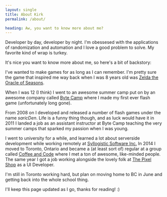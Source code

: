 ```yaml
---
layout: single
title: About Kirk
permalink: /about/

heading: Aw, you want to know more about me?
---
```

Developer by day, developer by night. I'm obessesed with the applications of randomization and automation and I love a good problem to solve. My favorite kind of wrap is turkey.

It's nice you want to know more about me, so here's a bit of backstory:

I've wanted to make games for as long as I can remember. I'm pretty sure the game that inspired me way back when I was 8 years old was <a href="http://en.wikipedia.org/wiki/The_Legend_of_Zelda:_Oracle_of_Seasons_and_Oracle_of_Ages" target="_blank">Zelda the Oracle of Seasons</a>.

When I was 12 (I think) I went to an awesome summer camp put on by an awesome company called <a href="http://www.bytecamp.ca/" target="_blank">Byte Camp</a> where I made my first ever flash game (unfortunately long gone).

From 2008 on I developed and released a number of flash games under the name *saricDen*. Life is a funny thing though, and as luck would have it in 2011 I landed a job as an assistant instructor at Byte Camp teaching the very summer camps that sparked my passion when I was young.

I went to university for a while, and learned a lot about serverside development while working remotely at <a href="http://www.syllogisticsoftware.com/" target="_blank">Syllogistic Software Inc.</a> In 2014 I moved to Toronto, Ontario and became a (at least sort of) regular at a group called <a href="http://www.meetup.com/Coffee-Code/" target="_blank">Coffee and Code</a> where I met a ton of awesome, like-minded people. The same year I got a job working alongside the lovely folk at <a href="http://thepixelshop.ca/" target="_blank">The Pixel Shop</a> as a UI Developer.

I'm still in Toronto working hard, but plan on moving home to BC in June and getting back into the whole school thing.

I'll keep this page updated as I go, thanks for reading! :)